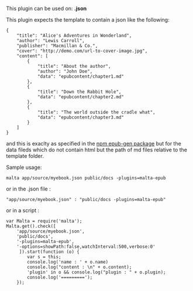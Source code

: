 This plugin can be used on: **.json**

This plugin expects the template to contain a json like the following:  

    {
        "title": "Alice's Adventures in Wonderland",
        "author": "Lewis Carroll",
        "publisher": "Macmillan & Co.",
        "cover": "http://demo.com/url-to-cover-image.jpg",
        "content": [
            {
                "title": "About the author",
                "author": "John Doe",
                "data": "epubcontent/chapter1.md"
            },
            {
                "title": "Down the Rabbit Hole",
                "data": "epubcontent/chapter2.md"
            },
            {
                "title": "The world outside the cradle what",
                "data": "epubcontent/chapter3.md"
            }
        ]
    }

and this is exaclty as specified in the [npm epub-gen package][0] but for the data fileds which do not contain html but the path of md files relative to the template folder.

Sample usage:  

    malta app/source/myebook.json public/docs -plugins=malta-epub

or in the .json file :

    "app/source/myebook.json" : "public/docs -plugins=malta-epub"

or in a script : 

    var Malta = require('malta');
    Malta.get().check([
        'app/source/myebook.json',
        'public/docs',
        '-plugins=malta-epub',
        '-options=showPath:false,watchInterval:500,verbose:0'
         ]).start(function (o) {
            var s = this;
            console.log('name : ' + o.name)
            console.log("content : \n" + o.content);
            'plugin' in o && console.log("plugin : " + o.plugin);
            console.log('=========');
        });


[0]: https://www.npmjs.com/package/epub-gen